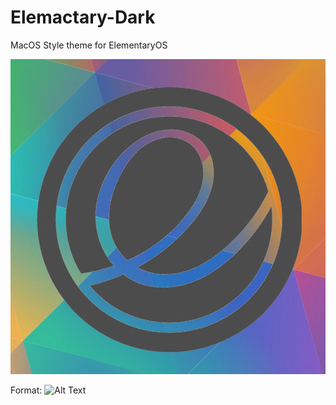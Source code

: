 # Elemactary-Dark
MacOS Style theme for ElementaryOS

![GitHub Logo](/Screenshot/Elemactary-Dark-logo.jpg)

Format: ![Alt Text](https://github.com/saint-13/Elemactary-Dark/blob/master/Screenshot/Screenshot%20from%202020-07-25%2023-35-14.png)
